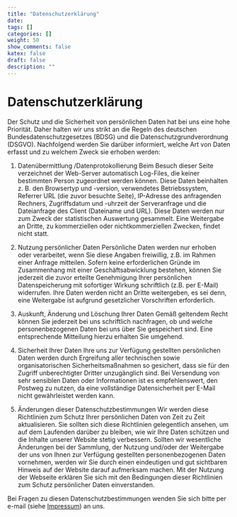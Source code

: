 ```yaml
---
title: "Datenschutzerklärung"
date:
tags: []
categories: []
weight: 50
show_comments: false
katex: false
draft: false
description: ""
---
```


# Datenschutzerklärung

Der Schutz und die Sicherheit von persönlichen Daten hat bei uns eine hohe Priorität. Daher halten wir uns strikt an die Regeln des deutschen Bundesdatenschutzgesetzes (BDSG) und die Datenschutzgrundverordnung (DSGVO). Nachfolgend werden Sie darüber informiert, welche Art von Daten erfasst und zu welchem Zweck sie erhoben werden:

1. Datenübermittlung /Datenprotokollierung
   Beim Besuch dieser Seite verzeichnet der Web-Server automatisch Log-Files, die keiner bestimmten Person zugeordnet werden können. Diese Daten beinhalten z. B. den Browsertyp und -version, verwendetes Betriebssystem, Referrer URL (die zuvor besuchte Seite), IP-Adresse des anfragenden Rechners, Zugriffsdatum und -uhrzeit der Serveranfrage und die Dateianfrage des Client (Dateiname und URL). Diese Daten werden nur zum Zweck der statistischen Auswertung gesammelt. Eine Weitergabe an Dritte, zu kommerziellen oder nichtkommerziellen Zwecken, findet nicht statt.

2. Nutzung persönlicher Daten
   Persönliche Daten werden nur erhoben oder verarbeitet, wenn Sie diese Angaben freiwillig, z.B. im Rahmen einer Anfrage mitteilen. Sofern keine erforderlichen Gründe im Zusammenhang mit einer Geschäftsabwicklung bestehen, können Sie jederzeit die zuvor erteilte Genehmigung Ihrer persönlichen Datenspeicherung mit sofortiger Wirkung schriftlich (z.B. per E-Mail) widerrufen. Ihre Daten werden nicht an Dritte weitergeben, es sei denn, eine Weitergabe ist aufgrund gesetzlicher Vorschriften erforderlich.

3. Auskunft, Änderung und Löschung Ihrer Daten
   Gemäß geltendem Recht können Sie jederzeit bei uns schriftlich nachfragen, ob und welche personenbezogenen Daten bei uns über Sie gespeichert sind. Eine entsprechende Mitteilung hierzu erhalten Sie umgehend.

4. Sicherheit Ihrer Daten
   Ihre uns zur Verfügung gestellten persönlichen Daten werden durch Ergreifung aller technischen sowie organisatorischen Sicherheitsmaßnahmen so gesichert, dass sie für den Zugriff unberechtigter Dritter unzugänglich sind. Bei Versendung von sehr sensiblen Daten oder Informationen ist es empfehlenswert, den Postweg zu nutzen, da eine vollständige Datensicherheit per E-Mail nicht gewährleistet werden kann.

5. Änderungen dieser Datenschutzbestimmungen
   Wir werden diese Richtlinien zum Schutz Ihrer persönlichen Daten von Zeit zu Zeit aktualisieren. Sie sollten sich diese Richtlinien gelegentlich ansehen, um auf dem Laufenden darüber zu bleiben, wie wir Ihre Daten schützen und die Inhalte unserer Website stetig verbessern. Sollten wir wesentliche Änderungen bei der Sammlung, der Nutzung und/oder der Weitergabe der uns von Ihnen zur Verfügung gestellten personenbezogenen Daten vornehmen, werden wir Sie durch einen eindeutigen und gut sichtbaren Hinweis auf der Website darauf aufmerksam machen. Mit der Nutzung der Webseite erklären Sie sich mit den Bedingungen dieser Richtlinien zum Schutz persönlicher Daten einverstanden.

Bei Fragen zu diesen Datenschutzbestimmungen wenden Sie sich bitte per e-mail (siehe [Impressum](/impressum)) an uns.
